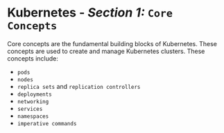 # **Kubernetes** - ***Section 1:*** `Core Concepts`

Core concepts are the fundamental building blocks of Kubernetes. These concepts are used to create and manage Kubernetes clusters. These concepts include:

* `pods`
* `nodes`
* `replica sets` and `replication controllers`
* `deployments`
* `networking`
* `services`
* `namespaces`
* `imperative commands`

